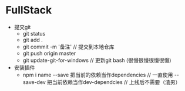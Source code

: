 # FullStack
- 提交git 
    - git status 
    - git add .
    - git commit -m '备注'   // 提交到本地仓库
    - git push origin master
    - git update-git-for-windows // 更新git bash (很慢很慢很慢很慢)
- 安装插件 
    - npm i name --save   把当前的依赖当作dependencies  // 一直使用
        --save-dev   把当前依赖当作dev-dependcies   // 上线后不需要（渣男）